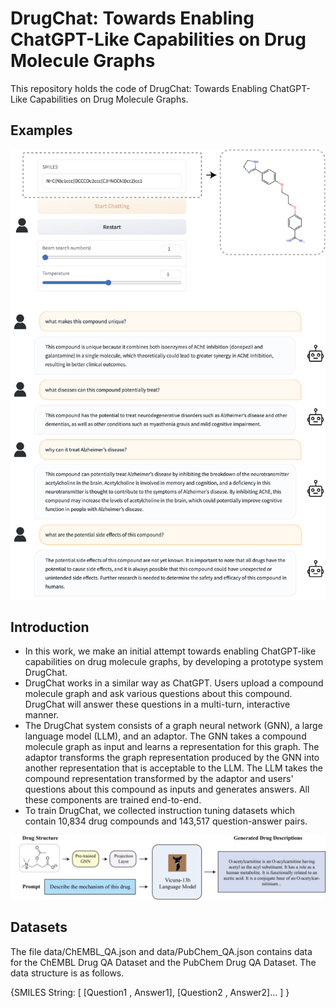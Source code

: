 # DrugChat: Towards Enabling ChatGPT-Like Capabilities on Drug Molecule Graphs

This repository holds the code of DrugChat: Towards Enabling ChatGPT-Like Capabilities on Drug Molecule Graphs.

## Examples

![demo1](figs/examples/demo.png) 


## Introduction
- In this work, we make an initial attempt towards enabling ChatGPT-like capabilities on drug molecule graphs, by developing a prototype system DrugChat.
- DrugChat works in a similar way as ChatGPT. Users upload a compound molecule graph and ask various questions about this compound. DrugChat will answer these questions in a multi-turn, interactive manner. 
- The DrugChat system consists of a graph neural network (GNN), a large language model (LLM), and an adaptor. The GNN takes a compound molecule graph as input and learns a representation for this graph. The adaptor transforms the graph representation produced by the GNN  into another  representation that is acceptable to the  LLM. The LLM takes the compound representation transformed by the adaptor and users' questions about this compound as inputs and generates answers. All these components are trained end-to-end.
- To train DrugChat, we collected   instruction tuning datasets which contain 10,834 drug compounds and 143,517 question-answer pairs.


![overview](figs/DrugChat.png)

## Datasets

The file data/ChEMBL_QA.json and data/PubChem_QA.json contains data for the ChEMBL Drug QA Dataset and the PubChem Drug QA Dataset. The data structure is as follows. 

{SMILES String: [ [Question1 , Answer1], [Question2 , Answer2]... ] }
